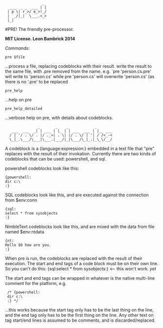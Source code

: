                      _
      ___  _ _  ___ | |
     | p \| r_>/ e_>!_/
     |  _/|_|  \___.<_>
     |_|
     
#PRE! The friendly pre-processor.
 
**MIT License. Leon Bambrick 2014**
 
*Commands:*

    pre $file        
...process a file, replacing codeblocks with their result.
write the result to the same file, with .pre removed from the name. e.g. `pre 'person.cs.pre' will write to 'person.cs'
while pre 'person.cs' will overwrite 'person.cs' (as there is no '.pre' to be replaced

    pre_help
...help on pre

    pre_help_detailed
...verbose help on pre, with details about codeblocks.
 
                   _       _    _            _       
       ___  ___  _| | ___ | |_ | | ___  ___ | |__ ___
      / | '/ . \/ . |/ ._>| . \| |/ . \/ | '| / /<_-<
      \_|_.\___/\___|\___.|___/|_|\___/\_|_.|_\_\/__/
                                                 
 
 A codeblock is a {language:expression:} embedded in a text file that "pre" replaces with the result of their invokation.
 Currently there are two kinds of codeblocks that can be used: powershell, and sql.
 
 powershell codeblocks look like this:
 
    {powershell:
    dir c:\
    :}
 
 SQL codeblocks look like this, and are executed against the connection from $env:conn
 
    {sql:
    select * from sysobjects
    :}
 
 
 NimbleText codeblocks look like this, and are mixed with the data from file named $env:ntdata
 
    {nt:
    Hello $0 how are you.
    :}
    
 When pre is run, the codeblocks are replaced with the result of their execution.
 The start and end tags of a code block must be on their own line. So you can't do this:
 {sql:select * from sysobjects:} <-- this won't work. *yet* 
 
 The start and end tags can be wrapped in whatever is the native multi-line comment for the platform, e.g.
 
     /* {powershell:
     dir c:\
     :} */
 ...this works because the start tag only has to be the last thing on the line, and the end tag only has to be 
 the first thing on the line. Any other text on tag start/end lines is assumed to be comments, and is discarded/replaced.
